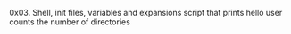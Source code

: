 0x03. Shell, init files, variables and expansions
script that prints hello user
counts the number of directories
